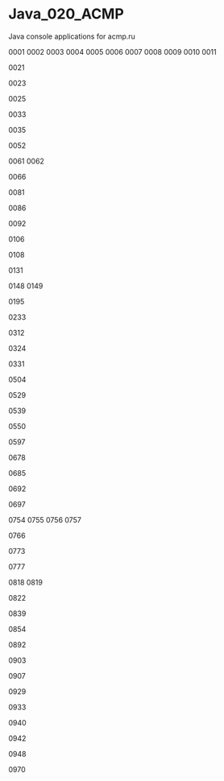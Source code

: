 # Java_020_ACMP
Java console applications for acmp.ru

0001
0002
0003
0004
0005
0006
0007
0008
0009
0010
0011

0021

0023

0025

0033

0035

0052

0061
0062

0066

0081

0086

0092

0106

0108

0131

0148
0149

0195

0233

0312

0324

0331

0504

0529

0539

0550

0597

0678

0685

0692

0697

0754
0755
0756
0757

0766

0773

0777

0818
0819

0822

0839

0854

0892

0903

0907

0929

0933

0940

0942

0948

0970